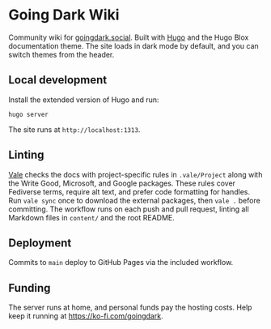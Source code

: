 # Going Dark Wiki

Community wiki for [goingdark.social](https://goingdark.social).
Built with [Hugo](https://gohugo.io) and the Hugo Blox documentation theme.
The site loads in dark mode by default, and you can switch themes from the header.

## Local development

Install the extended version of Hugo and run:

```shell
hugo server
```

The site runs at `http://localhost:1313`.

## Linting

[Vale](https://vale.sh) checks the docs with project-specific rules in `.vale/Project` along with the Write Good, Microsoft, and Google packages. These rules cover Fediverse terms, require alt text, and prefer code formatting for handles. Run `vale sync` once to download the external packages, then `vale .` before committing. The workflow runs on each push and pull request, linting all Markdown files in `content/` and the root README.

## Deployment

Commits to `main` deploy to GitHub Pages via the included workflow.

## Funding

The server runs at home, and personal funds pay the hosting costs. Help keep it running at <https://ko-fi.com/goingdark>.

